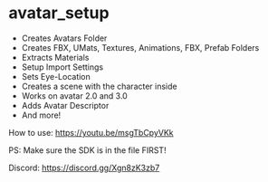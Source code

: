 # avatar_setup
- Creates Avatars Folder
- Creates FBX, UMats, Textures, Animations, FBX, Prefab Folders
- Extracts Materials
- Setup Import Settings
- Sets Eye-Location
- Creates a scene with the character inside
- Works on avatar 2.0 and 3.0
- Adds Avatar Descriptor
- And more!

How to use: https://youtu.be/msgTbCpyVKk

PS: Make sure the SDK is in the file FIRST!

Discord: https://discord.gg/Xgn8zK3zb7
